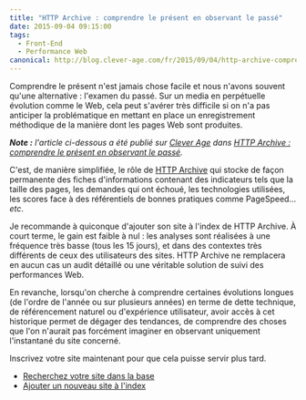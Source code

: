 ```yaml
---
title: "HTTP Archive : comprendre le présent en observant le passé"
date: 2015-09-04 09:15:00
tags:
  - Front-End
  - Performance Web
canonical: http://blog.clever-age.com/fr/2015/09/04/http-archive-comprendre-le-present-en-observant-le-passe/
---
```


Comprendre le présent n'est jamais chose facile et nous n'avons souvent qu'une alternative : l'examen du passé. Sur un media en perpétuelle évolution comme le Web, cela peut s'avérer très difficile si on n'a pas anticiper la problématique en mettant en place un enregistrement méthodique de la manière dont les pages Web sont produites.

<!-- more -->

<em class="canonical">**Note&nbsp;:** l'article ci-dessous a été publié sur [Clever Age](http://www.clever-age.com/fr/) dans [HTTP Archive : comprendre le présent en observant le passé](http://blog.clever-age.com/fr/2015/09/04/http-archive-comprendre-le-present-en-observant-le-passe/).</em>

C'est, de manière simplifiée, le rôle de <a title="HTTP Archive" href="//httparchive.org/">HTTP Archive</a> qui stocke de façon permanente des fiches d'informations contenant des indicateurs tels que la taille des pages, les demandes qui ont échoué, les technologies utilisées, les scores face à des référentiels de bonnes pratiques comme PageSpeed… <em>etc</em>.

Je recommande à quiconque d'ajouter son site à l'index de HTTP Archive. À court terme, le gain est faible à nul&nbsp;: les analyses sont réalisées à une fréquence très basse (tous les 15 jours), et dans des contextes très différents de ceux des utilisateurs des sites. HTTP Archive ne remplacera en aucun cas un audit détaillé ou une véritable solution de suivi des performances Web.

En revanche, lorsqu'on cherche à comprendre certaines évolutions longues (de l'ordre de l'année ou sur plusieurs années) en terme de dette technique, de référencement naturel ou d'expérience utilisateur, avoir accès à cet historique permet de dégager des tendances, de comprendre des choses que l'on n'aurait pas forcément imaginer en observant uniquement l'instantané du site concerné.

Inscrivez votre site maintenant pour que cela puisse servir plus tard.
<ul>
	<li><a href="//httparchive.org/websites.php">Recherchez votre site dans la base</a></li>
	<li><a href="//httparchive.org/addsite.php">Ajouter un nouveau site à l'index</a></li>
</ul>
